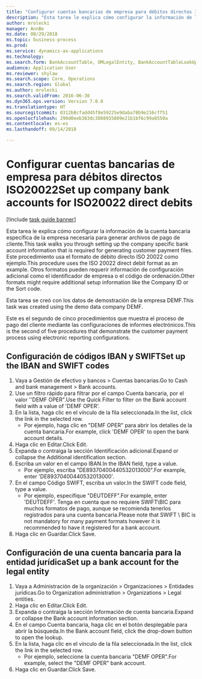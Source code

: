 ```yaml
--- 
title: "Configurar cuentas bancarias de empresa para débitos directos ISO20022"
description: "Esta tarea le explica cómo configurar la información de la cuenta bancaria específica de la empresa necesaria para generar archivos de pago de cliente."
author: mrolecki
manager: AnnBe
ms.date: 08/29/2018
ms.topic: business-process
ms.prod: 
ms.service: dynamics-ax-applications
ms.technology: 
ms.search.form: BankAccountTable, OMLegalEntity, BankAccountTableLookUp
audience: Application User
ms.reviewer: shylaw
ms.search.scope: Core, Operations
ms.search.region: Global
ms.author: mrolecki
ms.search.validFrom: 2016-06-30
ms.dyn365.ops.version: Version 7.0.0
ms.translationtype: HT
ms.sourcegitcommit: 0312b8cfadd45f8e59225e9daba78b9e216cff51
ms.openlocfilehash: 290d0eeb383dc3808935809e21b1bf6c99a8550a
ms.contentlocale: es-es
ms.lasthandoff: 09/14/2018

---
```

# <a name="set-up-company-bank-accounts-for-iso20022-direct-debits"></a><span data-ttu-id="f72a7-103">Configurar cuentas bancarias de empresa para débitos directos ISO20022</span><span class="sxs-lookup"><span data-stu-id="f72a7-103">Set up company bank accounts for ISO20022 direct debits</span></span>

[!include [task guide banner](../../includes/task-guide-banner.md)]

<span data-ttu-id="f72a7-104">Esta tarea le explica cómo configurar la información de la cuenta bancaria específica de la empresa necesaria para generar archivos de pago de cliente.</span><span class="sxs-lookup"><span data-stu-id="f72a7-104">This task walks you through setting up the company specific bank account information that is required for generating customer payment files.</span></span> <span data-ttu-id="f72a7-105">Este procedimiento usa el formato de débito directo ISO 20022 como ejemplo.</span><span class="sxs-lookup"><span data-stu-id="f72a7-105">This procedure uses the ISO 20022 direct debit format as an example.</span></span> <span data-ttu-id="f72a7-106">Otros formatos pueden requerir información de configuración adicional como el identificador de empresa o el código de ordenación.</span><span class="sxs-lookup"><span data-stu-id="f72a7-106">Other formats might require additional setup information like the Company ID or the Sort code.</span></span>



<span data-ttu-id="f72a7-107">Esta tarea se creó con los datos de demostración de la empresa DEMF.</span><span class="sxs-lookup"><span data-stu-id="f72a7-107">This task was created using the demo data company DEMF.</span></span>



<span data-ttu-id="f72a7-108">Este es el segundo de cinco procedimientos que muestra el proceso de pago del cliente mediante las configuraciones de informes electrónicos.</span><span class="sxs-lookup"><span data-stu-id="f72a7-108">This is the second of five procedures that demonstrate the customer payment process using electronic reporting configurations.</span></span>


## <a name="set-up-the-iban-and-swift-codes"></a><span data-ttu-id="f72a7-109">Configuración de códigos IBAN y SWIFT</span><span class="sxs-lookup"><span data-stu-id="f72a7-109">Set up the IBAN and SWIFT codes</span></span>
1. <span data-ttu-id="f72a7-110">Vaya a Gestión de efectivo y bancos > Cuentas bancarias.</span><span class="sxs-lookup"><span data-stu-id="f72a7-110">Go to Cash and bank management > Bank accounts.</span></span>
2. <span data-ttu-id="f72a7-111">Use un filtro rápido para filtrar por el campo Cuenta bancaria, por el valor ''DEMF OPER".</span><span class="sxs-lookup"><span data-stu-id="f72a7-111">Use the Quick Filter to filter on the Bank account field with a value of 'DEMF OPER'.</span></span>
3. <span data-ttu-id="f72a7-112">En la lista, haga clic en el vínculo de la fila seleccionada.</span><span class="sxs-lookup"><span data-stu-id="f72a7-112">In the list, click the link in the selected row.</span></span>
    * <span data-ttu-id="f72a7-113">Por ejemplo, haga clic en "DEMF OPER" para abrir los detalles de la cuenta bancaria.</span><span class="sxs-lookup"><span data-stu-id="f72a7-113">For example, click 'DEMF OPER' to open the bank account details.</span></span>  
4. <span data-ttu-id="f72a7-114">Haga clic en Editar.</span><span class="sxs-lookup"><span data-stu-id="f72a7-114">Click Edit.</span></span>
5. <span data-ttu-id="f72a7-115">Expanda o contraiga la sección Identificación adicional.</span><span class="sxs-lookup"><span data-stu-id="f72a7-115">Expand or collapse the Additional identification section.</span></span>
6. <span data-ttu-id="f72a7-116">Escriba un valor en el campo IBAN.</span><span class="sxs-lookup"><span data-stu-id="f72a7-116">In the IBAN field, type a value.</span></span>
    * <span data-ttu-id="f72a7-117">Por ejemplo, escriba "DE89370400440532013000".</span><span class="sxs-lookup"><span data-stu-id="f72a7-117">For example, enter 'DE89370400440532013000'.</span></span>  
7. <span data-ttu-id="f72a7-118">En el campo Código SWIFT, escriba un valor.</span><span class="sxs-lookup"><span data-stu-id="f72a7-118">In the SWIFT code field, type a value.</span></span>
    * <span data-ttu-id="f72a7-119">Por ejemplo, especifique "DEUTDEFF".</span><span class="sxs-lookup"><span data-stu-id="f72a7-119">For example, enter 'DEUTDEFF'.</span></span>    <span data-ttu-id="f72a7-120">Tenga en cuenta que no requiere SWIFT\BIC para muchos formatos de pago, aunque se recomienda tenerlos registrados para una cuenta bancaria.</span><span class="sxs-lookup"><span data-stu-id="f72a7-120">Please note that SWIFT \ BIC is not mandatory for many payment formats however it is recommended to have it registered for a bank account.</span></span>  
8. <span data-ttu-id="f72a7-121">Haga clic en Guardar.</span><span class="sxs-lookup"><span data-stu-id="f72a7-121">Click Save.</span></span>

## <a name="set-up-a-bank-account-for-the-legal-entity"></a><span data-ttu-id="f72a7-122">Configuración de una cuenta bancaria para la entidad jurídica</span><span class="sxs-lookup"><span data-stu-id="f72a7-122">Set up a bank account for the legal entity</span></span>
1. <span data-ttu-id="f72a7-123">Vaya a Administración de la organización > Organizaciones > Entidades jurídicas.</span><span class="sxs-lookup"><span data-stu-id="f72a7-123">Go to Organization administration > Organizations > Legal entities.</span></span>
2. <span data-ttu-id="f72a7-124">Haga clic en Editar.</span><span class="sxs-lookup"><span data-stu-id="f72a7-124">Click Edit.</span></span>
3. <span data-ttu-id="f72a7-125">Expanda o contraiga la sección Información de cuenta bancaria.</span><span class="sxs-lookup"><span data-stu-id="f72a7-125">Expand or collapse the Bank account information section.</span></span>
4. <span data-ttu-id="f72a7-126">En el campo Cuenta bancaria, haga clic en el botón desplegable para abrir la búsqueda.</span><span class="sxs-lookup"><span data-stu-id="f72a7-126">In the Bank account field, click the drop-down button to open the lookup.</span></span>
5. <span data-ttu-id="f72a7-127">En la lista, haga clic en el vínculo de la fila seleccionada.</span><span class="sxs-lookup"><span data-stu-id="f72a7-127">In the list, click the link in the selected row.</span></span>
    * <span data-ttu-id="f72a7-128">Por ejemplo, seleccione la cuenta bancaria "DEMF OPER".</span><span class="sxs-lookup"><span data-stu-id="f72a7-128">For example, select the "DEMF OPER" bank account.</span></span>  
6. <span data-ttu-id="f72a7-129">Haga clic en Guardar.</span><span class="sxs-lookup"><span data-stu-id="f72a7-129">Click Save.</span></span>


